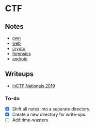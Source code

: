 # CTF

## Notes

- [pwn](https://github.com/abhaynayar/ctf/blob/master/notes/pwn.md)
- [web](https://github.com/abhaynayar/ctf/blob/master/notes/web.md)
- [crypto](https://github.com/abhaynayar/ctf/blob/master/notes/crypto.md)
- [forensics](https://github.com/abhaynayar/ctf/blob/master/notes/forensics.md)
- [android](https://github.com/abhaynayar/ctf/blob/master/notes/android.md)

## Writeups

- [InCTF Nationals 2019](https://github.com/abhaynayar/ctf/blob/master/writeups/inctfn19.md)

### To-do

- [x] Shift all notes into a separate directory.
- [x] Create a new directory for write-ups.
- [ ] Add time-wasters
